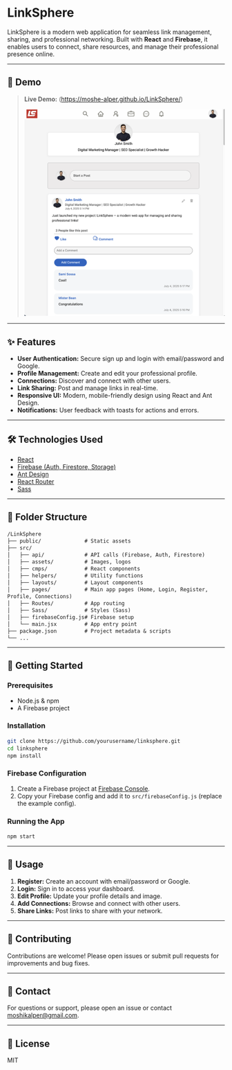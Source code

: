# LinkSphere

LinkSphere is a modern web application for seamless link management, sharing, and professional networking. Built with **React** and **Firebase**, it enables users to connect, share resources, and manage their professional presence online.

---

## 🚀 Demo

> **Live Demo:** (https://moshe-alper.github.io/LinkSphere/)
> 
> ![Screenshot Placeholder](./public/screenshot.png)

---

## ✨ Features

- **User Authentication:** Secure sign up and login with email/password and Google.
- **Profile Management:** Create and edit your professional profile.
- **Connections:** Discover and connect with other users.
- **Link Sharing:** Post and manage links in real-time.
- **Responsive UI:** Modern, mobile-friendly design using React and Ant Design.
- **Notifications:** User feedback with toasts for actions and errors.

---

## 🛠️ Technologies Used

- [React](https://reactjs.org/)
- [Firebase (Auth, Firestore, Storage)](https://firebase.google.com/)
- [Ant Design](https://ant.design/)
- [React Router](https://reactrouter.com/)
- [Sass](https://sass-lang.com/)

---

## 📂 Folder Structure

```
/LinkSphere
├── public/              # Static assets
├── src/
│   ├── api/             # API calls (Firebase, Auth, Firestore)
│   ├── assets/          # Images, logos
│   ├── cmps/            # React components
│   ├── helpers/         # Utility functions
│   ├── layouts/         # Layout components
│   ├── pages/           # Main app pages (Home, Login, Register, Profile, Connections)
│   ├── Routes/          # App routing
│   ├── Sass/            # Styles (Sass)
│   ├── firebaseConfig.js# Firebase setup
│   └── main.jsx         # App entry point
├── package.json         # Project metadata & scripts
└── ...
```

---

## 📝 Getting Started

### Prerequisites
- Node.js & npm
- A Firebase project

### Installation
```bash
git clone https://github.com/yourusername/linksphere.git
cd linksphere
npm install
```

### Firebase Configuration
1. Create a Firebase project at [Firebase Console](https://console.firebase.google.com/).
2. Copy your Firebase config and add it to `src/firebaseConfig.js` (replace the example config).

### Running the App
```bash
npm start
```

---

## 👤 Usage

1. **Register:** Create an account with email/password or Google.
2. **Login:** Sign in to access your dashboard.
3. **Edit Profile:** Update your profile details and image.
4. **Add Connections:** Browse and connect with other users.
5. **Share Links:** Post links to share with your network.

---

## 🤝 Contributing

Contributions are welcome! Please open issues or submit pull requests for improvements and bug fixes.

---

## 📧 Contact

For questions or support, please open an issue or contact [moshikalper@gmail.com](mailto:moshikalper@gmail.com).

---

## 📝 License

MIT
